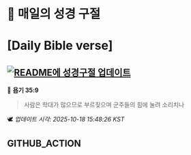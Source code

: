 # 🙏 매일의 성경 구절
# [Daily Bible verse]
## [![README에 성경구절 업데이트](https://github.com/DONGSUKA/first_test/actions/workflows/update-readme-bible.yml/badge.svg)](https://github.com/DONGSUKA/first_test/actions/workflows/update-readme-bible.yml)
<!-- START_BIBLE_VERSE -->
📖 **욥기 35:9**
> 사람은 학대가 많으므로 부르짖으며 군주들의 힘에 눌려 소리치나

🕊️ _업데이트 시각: 2025-10-18 15:48:26 KST_
  <!-- END_BIBLE_VERSE -->
## GITHUB_ACTION
